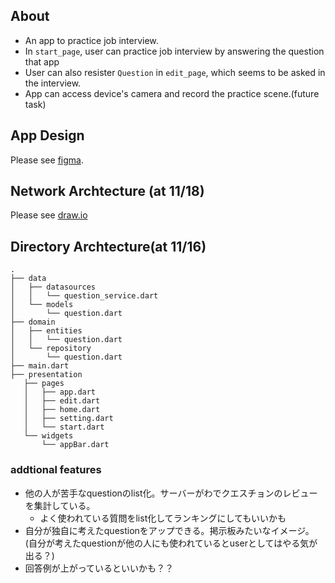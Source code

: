 ## About
* An app to practice job interview.
* In `start_page`, user can practice job interview by answering the question that app 
* User can also resister `Question` in `edit_page`, which seems to be asked in the interview.
* App can access device's camera and record the practice scene.(future task)  

## App Design
Please see [figma](https://www.figma.com/file/WbtYeobvJ4Pe2acxgKNkkL/Figma-Basics?node-id=0%3A286).  

## Network Archtecture (at 11/18)
Please see [draw.io](https://drive.google.com/file/d/1-5v0tJmJKE0aCYI0HZs25003zDii1DZh/view?usp=sharing)

## Directory Archtecture(at 11/16)
```
.
├── data
│   ├── datasources
│   │   └── question_service.dart
│   └── models
│       └── question.dart
├── domain
│   ├── entities
│   │   └── question.dart
│   └── repository
│       └── question.dart
├── main.dart
├── presentation
   ├── pages
   │   ├── app.dart
   │   ├── edit.dart
   │   ├── home.dart
   │   ├── setting.dart
   │   └── start.dart
   └── widgets
       └── appBar.dart
```

### addtional features
* 他の人が苦手なquestionのlist化。サーバーがわでクエスチョンのレビューを集計している。
  - よく使われている質問をlist化してランキングにしてもいいかも
* 自分が独自に考えたquestionをアップできる。掲示板みたいなイメージ。(自分が考えたquestionが他の人にも使われているとuserとしてはやる気が出る？)
* 回答例が上がっているといいかも？？

